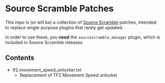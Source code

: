 # Source Scramble Patches

This repo is (or will be) a collection of [Source Scramble](https://github.com/nosoop/SMExt-SourceScramble) patches,
intended to replace single-purpose plugins that rarely get updated.

In order to use these, you **need** the `sourcescramble_manager` plugin, which is included in Source Scramble releases.

## Contents

* tf2.movement_speed_unlocker.txt
    * Replacement of TF2 Movement Speed unlocker